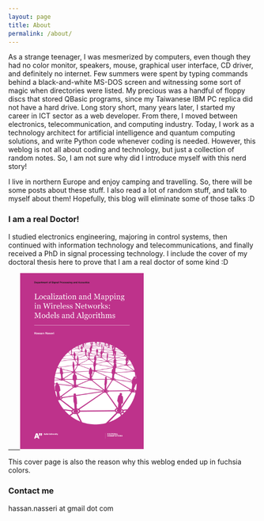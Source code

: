```yaml
---
layout: page
title: About
permalink: /about/
---
```


As a strange teenager, I was mesmerized by computers, even though they had no color monitor, speakers, mouse, graphical user interface, CD driver, and definitely no internet. Few summers were spent by typing commands behind a black-and-white MS-DOS screen and witnessing some sort of magic when directories were listed. My precious was a handful of floppy discs that stored QBasic programs, since my Taiwanese IBM PC replica did not have a hard drive. Long story short, many years later, I started my career in ICT sector as a web developer. From there, I moved between electronics, telecommunication, and computing industry. Today, I work as a technology architect for artificial intelligence and quantum computing solutions, and write Python code whenever coding is needed. However, this weblog is not all about coding and technology, but just a collection of random notes. So, I am not sure why did I introduce myself with this nerd story!

I live in northern Europe and enjoy camping and travelling. So, there will be some posts about these stuff. I also read a lot of random stuff, and talk to myself about them! Hopefully, this blog will eliminate some of those talks :D


### I am a real Doctor!

I studied electronics engineering, majoring in control systems, then continued with information technology and telecommunications, and finally received a PhD in signal processing technology. I include the cover of my doctoral thesis here to prove that I am a real doctor of some kind :D

<a href="https://aaltodoc.aalto.fi/handle/123456789/30615">
&nbsp;&nbsp;&nbsp;&nbsp;&nbsp;&nbsp;<img src="/images/isbn9789526079141.png" alt="Dissertation cover" width="250" />
</a>

This cover page is also the reason why this weblog ended up in fuchsia colors.

### Contact me

hassan.nasseri at gmail dot com
